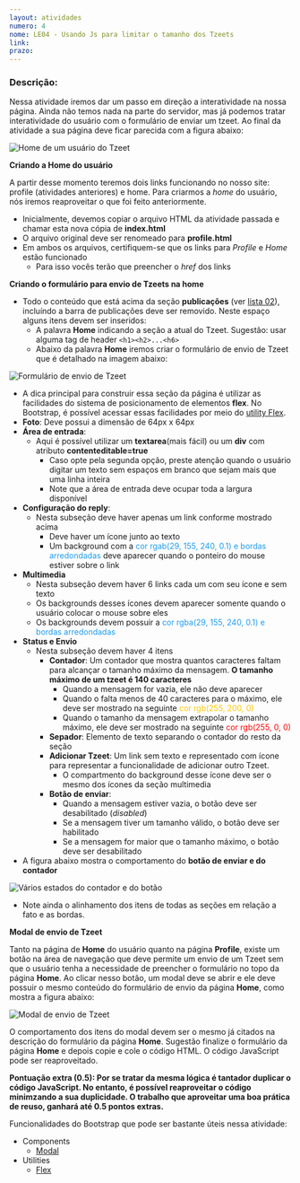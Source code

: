 ```yaml
---
layout: atividades
numero: 4
nome: LE04 - Usando Js para limitar o tamanho dos Tzeets
link: 
prazo: 
---
```


<!--
Enviar, através do <a href="{{ page.link }}" target="_blank">formulário</a>, **o link para o repositório no github com a implementação da atividade descrita a seguir**. 
-->

### Descrição:

Nessa atividade iremos dar um passo em direção a interatividade na nossa página. 
Ainda não temos nada na parte do servidor, mas já podemos tratar interatividade do usuário com o formulário de enviar um tzeet. 
Ao final da atividade a sua página deve ficar parecida com a figura abaixo:

![Home de um usuário do Tzeet]({{site.baseurl}}/assets/listas/04/resultado.png)


**Criando a Home do usuário**

A partir desse momento teremos dois links funcionando no nosso site: profile (atividades anteriores) e home.
Para criarmos a *home* do usuário, nós iremos reaproveitar o que foi feito anteriormente. 

* Inicialmente, devemos copiar o arquivo HTML da atividade passada e chamar esta nova cópia de **index.html**
* O arquivo original deve ser renomeado para **profile.html**
* Em ambos os arquivos, certifiquem-se que os links para *Profile* e *Home* estão funcionado
  * Para isso vocês terão que preencher o *href* dos links
  
**Criando o formulário para envio de Tzeets na home**

* Todo o conteúdo que está acima da seção **publicações** (ver <a href="le02" target="_blank">lista 02</a>), incluíndo a barra de publicações deve ser removido. 
Neste espaço alguns itens devem ser inseridos:
  * A palavra **Home** indicando a seção a atual do Tzeet. Sugestão: usar alguma tag de header ```<h1><h2>...<h6>```
  * Abaixo da palavra **Home** iremos criar o formulário de envio de Tzeet que é detalhado na imagem abaixo:

![Formulário de envio de Tzeet]({{site.baseurl}}/assets/listas/04/form.png)


* A dica principal para construir essa seção da página é utilizar as facilidades do sistema de posicionamento de elementos **flex**. 
No Bootstrap, é possível acessar essas facilidades por meio do <a href="https://getbootstrap.com/docs/5.2/utilities/flex/" target="_blank">utility Flex</a>.
* **Foto**: Deve possui a dimensão de 64px x 64px
* **Área de entrada**:
  * Aqui é possível utilizar um **textarea**(mais fácil) ou um **div** com atributo **contenteditable=true**
    * Caso opte pela segunda opção, preste atenção quando o usuário digitar um texto sem espaços em branco que sejam mais que uma linha inteira
    * Note que a área de entrada deve ocupar toda a largura disponível
* **Configuração do reply**:
  * Nesta subseção deve haver apenas um link conforme mostrado acima
    * Deve haver um ícone junto ao texto
    * Um background com a <span style="color: rgba(29, 155, 240, 1)">cor rgab(29, 155, 240, 0.1) e  bordas arredondadas</span> deve aparecer quando o ponteiro do mouse estiver sobre o link
* **Multimedia**
  * Nesta subseção devem haver 6 links cada um com seu ícone e sem texto
  * Os backgrounds desses ícones devem aparecer somente quando o usuário colocar o mouse sobre eles
  * Os backgrounds devem possuir a <span style="color: rgba(29, 155, 240, 1)">cor rgba(29, 155, 240, 0.1) e  bordas arredondadas</span>
* **Status e Envio**
  * Nesta subseção devem haver 4 itens
    * **Contador**: Um contador que mostra quantos caracteres faltam para alcançar o tamanho máximo da mensagem. **O tamanho máximo de um tzeet é 140 caracteres**
      * Quando a mensagem for vazia, ele não deve aparecer
      * Quando o falta menos de 40 caracteres para o máximo, ele deve ser mostrado na seguinte <span style="color: rgb(255, 200, 0)">cor rgb(255, 200, 0)</span>
      * Quando o tamanho da mensagem extrapolar o tamanho máximo, ele deve ser mostrado na seguinte <span style="color: rgb(255, 0, 0)">cor rgb(255, 0, 0)</span>
    * **Sepador**: Elemento de texto separando o contador do resto da seção
    * **Adicionar Tzeet**: Um link sem texto e representado com ícone para representar a funcionalidade de adicionar outro Tzeet.
      * O compartmento do background desse ícone deve ser o mesmo dos ícones da seção multimedia
    * **Botão de enviar**:
      * Quando a mensagem estiver vazia, o botão deve ser desabilitado (*disabled*)
      * Se a mensagem tiver um tamanho válido, o botão deve ser habilitado
      * Se a mensagem for maior que o tamanho máximo, o botão deve ser desabilitado
* A figura abaixo mostra o comportamento do **botão de enviar e do contador**

![Vários estados do contador e do botão]({{site.baseurl}}/assets/listas/04/estados.png)

* Note ainda o alinhamento dos itens de todas as seções em relação a fato e as bordas.

**Modal de envio de Tzeet**

Tanto na página de **Home** do usuário quanto na página **Profile**, existe um botão na área de navegação que
deve permite um envio de um Tzeet sem que o usuário tenha a necessidade de preencher o formulário no topo da página **Home**.
Ao clicar nesso botão, um modal deve se abrir e ele deve possuir o mesmo conteúdo do formulário de envio da página **Home**, como mostra a figura abaixo:

![Modal de envio de Tzeet]({{site.baseurl}}/assets/listas/04/modal.png)

O comportamento dos itens do modal devem ser o mesmo já citados na descrição do formulário da página **Home**.
Sugestão finalize o formulário da página **Home** e depois copie e cole o código HTML.
O código JavaScript pode ser reaproveitado. 

**Pontuação extra (0.5): Por se tratar da mesma lógica é tantador duplicar o código JavaScript. No entanto, é possível reaproveitar 
o código minimzando a sua duplicidade. O trabalho que aproveitar uma boa prática de reuso, ganhará até 0.5 pontos extras.**

<span class="label label-green">Funcionalidades do Bootstrap que pode ser bastante úteis nessa atividade:</span>

* Components
  * <a href="https://getbootstrap.com/docs/5.2/components/modal/" target="_blank">Modal</a>
* Utilities
  * <a href="https://getbootstrap.com/docs/5.2/utilities/flex/" target="_blank">Flex</a>


